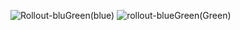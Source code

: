 ![Rollout-bluGreen(blue)](https://github.com/user-attachments/assets/fc53c5c3-eb73-4692-8f64-f65c5b01ce44)
![rollout-blueGreen(Green)](https://github.com/user-attachments/assets/8b21a2c8-97d5-4811-9ec5-c20fd9051a36)
